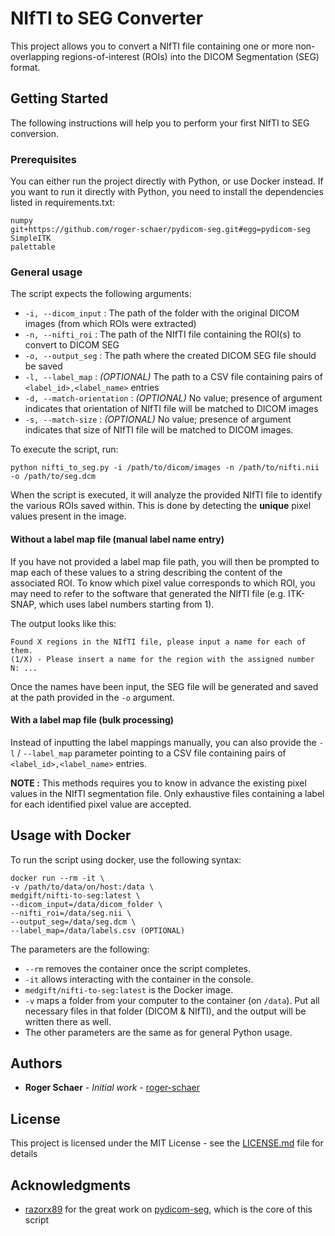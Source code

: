 # NIfTI to SEG Converter

This project allows you to convert a NIfTI file containing
one or more non-overlapping regions-of-interest (ROIs)
into the DICOM Segmentation (SEG) format.

## Getting Started

The following instructions will help you to perform your
first NIfTI to SEG conversion. 

### Prerequisites

You can either run the project directly with Python, or
use Docker instead. If you want to run it directly with
Python, you need to install the dependencies listed in
requirements.txt:

```
numpy
git+https://github.com/roger-schaer/pydicom-seg.git#egg=pydicom-seg
SimpleITK
palettable
```

### General usage

The script expects the following arguments:

* `-i, --dicom_input` :  The path of the folder with the 
original DICOM images (from which ROIs were extracted)
* `-n, --nifti_roi` : The path of the NIfTI file containing 
the ROI(s) to convert to DICOM SEG
* `-o, --output_seg` : The path where the created DICOM SEG 
file should be saved
* `-l, --label_map` : *(OPTIONAL)* The path to a CSV file containing 
pairs of `<label_id>,<label_name>` entries
* `-d, --match-orientation` : *(OPTIONAL)* No value; 
  presence of argument indicates that orientation of NIfTI file will be matched to DICOM images  
* `-s, --match-size` : *(OPTIONAL)* No value; 
  presence of argument indicates that size of NIfTI file will be matched to DICOM images. 
  
To execute the script, run:

```
python nifti_to_seg.py -i /path/to/dicom/images -n /path/to/nifti.nii -o /path/to/seg.dcm
```

When the script is executed, it will analyze the provided 
NIfTI file to identify the various ROIs saved within. This
is done by detecting the **unique** pixel values present in
the image.

#### Without a label map file (manual label name entry)

If you have not provided a label map file path, you will then 
be prompted to map each of these values to a string describing 
the content of the associated ROI. To know which pixel value 
corresponds to which ROI, you may need to refer to the software 
that generated the NIfTI file (e.g. ITK-SNAP, which uses label 
numbers starting from 1).

The output looks like this:

```
Found X regions in the NIfTI file, please input a name for each of them.
(1/X) - Please insert a name for the region with the assigned number N: ...
```

Once the names have been input, the SEG file will be
generated and saved at the path provided in the `-o`
argument.

#### With a label map file (bulk processing)

Instead of inputting the label mappings manually, you can also provide
the `-l` / `--label_map` parameter pointing to a CSV file containing
pairs of `<label_id>,<label_name>` entries.

**NOTE :** This methods requires you to know in advance the existing
pixel values in the NIfTI segmentation file. Only exhaustive files
containing a label for each identified pixel value are accepted.

## Usage with Docker

To run the script using docker, use the following syntax:

``` 
docker run --rm -it \
-v /path/to/data/on/host:/data \
medgift/nifti-to-seg:latest \
--dicom_input=/data/dicom_folder \
--nifti_roi=/data/seg.nii \
--output_seg=/data/seg.dcm \
--label_map=/data/labels.csv (OPTIONAL)
```

The parameters are the following:
* `--rm` removes the container once the script completes.
* `-it` allows interacting with the container in the console.
* `medgift/nifti-to-seg:latest` is the Docker image.
* `-v` maps a folder from your computer to the container (on `/data`). 
Put all necessary files in that folder (DICOM & NIfTI), and the
output will be written there as well.
* The other parameters are the same as for general Python usage.

## Authors

* **Roger Schaer** - *Initial work* - [roger-schaer](https://github.com/roger-schaer)

## License

This project is licensed under the MIT License - see the [LICENSE.md](LICENSE.md) file for details

## Acknowledgments

* [razorx89](https://github.com/razorx89) for the great work 
on [pydicom-seg](https://github.com/razorx89/pydicom-seg),
which is the core of this script

